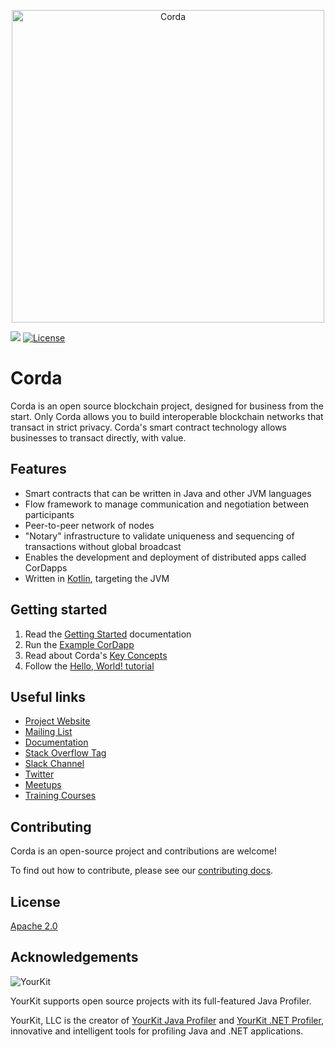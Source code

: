 <p align="center">
  <img src="https://www.corda.net/wp-content/uploads/2016/11/fg005_corda_b.png" alt="Corda" width="500">
</p>

<a href="https://ci-master.corda.r3cev.com/viewType.html?buildTypeId=Corda_CordaBuild&tab=buildTypeStatusDiv&guest=1"><img src="https://ci.corda.r3cev.com/app/rest/builds/buildType:Corda_CordaBuild/statusIcon"/></a> [![License](https://img.shields.io/badge/License-Apache%202.0-blue.svg)](https://opensource.org/licenses/Apache-2.0)

# Corda

Corda is an open source blockchain project, designed for business from the start. Only Corda allows you to build interoperable blockchain networks that transact in strict privacy. Corda's smart contract technology allows businesses to transact directly, with value.

## Features

* Smart contracts that can be written in Java and other JVM languages
* Flow framework to manage communication and negotiation between participants
* Peer-to-peer network of nodes
* "Notary" infrastructure to validate uniqueness and sequencing of transactions without global broadcast
* Enables the development and deployment of distributed apps called CorDapps
* Written in [Kotlin](https://kotlinlang.org), targeting the JVM

## Getting started

1. Read the [Getting Started](https://docs.corda.net/getting-set-up.html) documentation
2. Run the [Example CorDapp](https://docs.corda.net/tutorial-cordapp.html)
3. Read about Corda's [Key Concepts](https://docs.corda.net/key-concepts.html)
3. Follow the [Hello, World! tutorial](https://docs.corda.net/hello-world-introduction.html)

## Useful links

* [Project Website](https://corda.net)
* [Mailing List](https://groups.io/g/corda-dev/)
* [Documentation](https://docs.corda.net)
* [Stack Overflow Tag](https://stackoverflow.com/questions/tagged/corda)
* [Slack Channel](https://slack.corda.net/)
* [Twitter](https://twitter.com/cordadlt)
* [Meetups](https://www.meetup.com/pro/corda/)
* [Training Courses](https://www.corda.net/corda-training/)

## Contributing

Corda is an open-source project and contributions are welcome!

To find out how to contribute, please see our [contributing docs](https://docs.corda.net/head/contributing-index.html).

## License

[Apache 2.0](./LICENSE)

## Acknowledgements

![YourKit](https://www.yourkit.com/images/yklogo.png)

YourKit supports open source projects with its full-featured Java Profiler.

YourKit, LLC is the creator of [YourKit Java Profiler](https://www.yourkit.com/java/profiler/) and [YourKit .NET Profiler](https://www.yourkit.com/.net/profiler/), innovative and intelligent tools for profiling Java and .NET applications.
